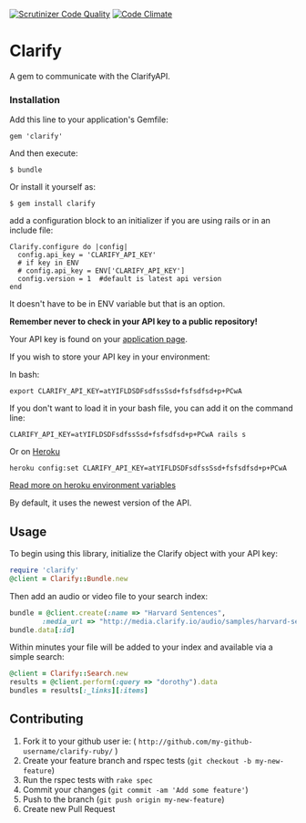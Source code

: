 [![Scrutinizer Code Quality](https://scrutinizer-ci.com/g/Clarify/clarify-ruby/badges/quality-score.png?b=master)](https://scrutinizer-ci.com/g/Clarify/clarify-ruby/?branch=master) [![Code Climate](https://codeclimate.com/github/Clarify/clarify-ruby/badges/gpa.svg)](https://codeclimate.com/github/Clarify/clarify-ruby)

# Clarify

A gem to communicate with the ClarifyAPI.

### Installation

Add this line to your application's Gemfile:

    gem 'clarify'

And then execute:

    $ bundle

Or install it yourself as:

    $ gem install clarify

add a configuration block to an initializer if you are using rails or in an include file:

```
Clarify.configure do |config|
  config.api_key = 'CLARIFY_API_KEY'   
  # if key in ENV   
  # config.api_key = ENV['CLARIFY_API_KEY']
  config.version = 1  #default is latest api version
end
```

It doesn't have to be in ENV variable but that is an option.

**Remember never to check in your API key to a public repository!**

Your API key is found on your [application page](https://developer.clarify.io/apps/list/).

If you wish to store your API key in your environment:

In bash:

    export CLARIFY_API_KEY=atYIFLDSDFsdfssSsd+fsfsdfsd+p+PCwA

If you don't want to load it in your bash file, you can add it on the command line:

    CLARIFY_API_KEY=atYIFLDSDFsdfssSsd+fsfsdfsd+p+PCwA rails s

Or on [Heroku](http://www.heroku)

    heroku config:set CLARIFY_API_KEY=atYIFLDSDFsdfssSsd+fsfsdfsd+p+PCwA

[Read more on heroku environment variables](https://devcenter.heroku.com/articles/config-vars)

By default, it uses the newest version of the API.

## Usage

To begin using this library, initialize the Clarify object with your API key:

```ruby
require 'clarify'
@client = Clarify::Bundle.new
```

Then add an audio or video file to your search index:

```ruby
bundle = @client.create(:name => "Harvard Sentences",
        :media_url => "http://media.clarify.io/audio/samples/harvard-sentences-1.wav")
bundle.data[:id]
```

Within minutes your file will be added to your index and available via a simple search:

```ruby
@client = Clarify::Search.new
results = @client.perform(:query => "dorothy").data
bundles = results[:_links][:items]
```

## Contributing

1. Fork it to your github user ie: ( `http://github.com/my-github-username/clarify-ruby/` )
2. Create your feature branch and rspec tests (`git checkout -b my-new-feature`)
3. Run the rspec tests with `rake spec`
4. Commit your changes (`git commit -am 'Add some feature'`)
5. Push to the branch (`git push origin my-new-feature`)
6. Create new Pull Request

